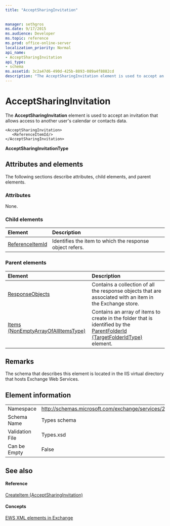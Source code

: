 ```yaml
---
title: "AcceptSharingInvitation"
 
 
manager: sethgros
ms.date: 9/17/2015
ms.audience: Developer
ms.topic: reference
ms.prod: office-online-server
localization_priority: Normal
api_name:
- AcceptSharingInvitation
api_type:
- schema
ms.assetid: 3c2a47d6-490d-425b-8893-089a4f8882cd
description: "The AcceptSharingInvitation element is used to accept an invitation that allows access to another user's calendar or contacts data."
---
```


# AcceptSharingInvitation

The **AcceptSharingInvitation** element is used to accept an invitation that allows access to another user's calendar or contacts data. 
  
```
<AcceptSharingInvitation>
   <ReferenceItemId/>
</AcceptSharingInvitation>
```

 **AcceptSharingInvitationType**
## Attributes and elements

The following sections describe attributes, child elements, and parent elements.
  
### Attributes

None.
  
### Child elements

|**Element**|**Description**|
|:-----|:-----|
|[ReferenceItemId](referenceitemid.md) <br/> |Identifies the item to which the response object refers.  <br/> |
   
### Parent elements

|**Element**|**Description**|
|:-----|:-----|
|[ResponseObjects](responseobjects.md) <br/> |Contains a collection of all the response objects that are associated with an item in the Exchange store.  <br/> |
|[Items (NonEmptyArrayOfAllItemsType)](items-nonemptyarrayofallitemstype.md) <br/> |Contains an array of items to create in the folder that is identified by the [ParentFolderId (TargetFolderIdType)](parentfolderid-targetfolderidtype.md) element.  <br/> |
   
## Remarks

The schema that describes this element is located in the IIS virtual directory that hosts Exchange Web Services.
  
## Element information

|||
|:-----|:-----|
|Namespace  <br/> |http://schemas.microsoft.com/exchange/services/2006/types  <br/> |
|Schema Name  <br/> |Types schema  <br/> |
|Validation File  <br/> |Types.xsd  <br/> |
|Can be Empty  <br/> |False  <br/> |
   
## See also

#### Reference

[CreateItem (AcceptSharingInvitation)](createitem-acceptsharinginvitation.md)
#### Concepts

[EWS XML elements in Exchange](ews-xml-elements-in-exchange.md)

